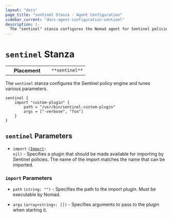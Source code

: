 ```yaml
---
layout: "docs"
page_title: "sentinel Stanza - Agent Configuration"
sidebar_current: "docs-agent-configuration-sentinel"
description: |-
  The "sentinel" stanza configures the Nomad agent for Sentinel policies and tune various parameters.
---
```


# `sentinel` Stanza

<table class="table table-bordered table-striped">
  <tr>
    <th width="120">Placement</th>
    <td>
      <code>**sentinel**</code>
    </td>
  </tr>
</table>

The `sentinel` stanza configures the Sentinel policy engine and tunes various parameters.

```hcl
sentinel {
    import "custom-plugin" {
        path = "/usr/bin/sentinel-custom-plugin"
        args = ["-verbose", "foo"]
    }
}
```

## `sentinel` Parameters

- `import` <code>([Import](#import-parameters): nil)</code> -
  Specifies a plugin that should be made available for importing by Sentinel policies.
  The name of the import matches the name that can be imported.

### `import` Parameters

- `path` `(string: "")` - Specifies the path to the import plugin. Must be executable by Nomad.

- `args` `(array<string>: [])` - Specifies arguments to pass to the plugin when starting it.

